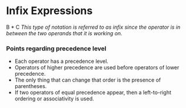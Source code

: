 # Infix Expressions
B * C 
*This type of notation is referred to as infix since the operator is in between the two operands that it is working on.*

### Points regarding **precedence** level
- Each operator has a precedence level. 
- Operators of higher precedence are used before operators of lower precedence. 
- The only thing that can change that order is the presence of parentheses. 
- If two operators of equal precedence appear, then a left-to-right ordering or associativity is used.
